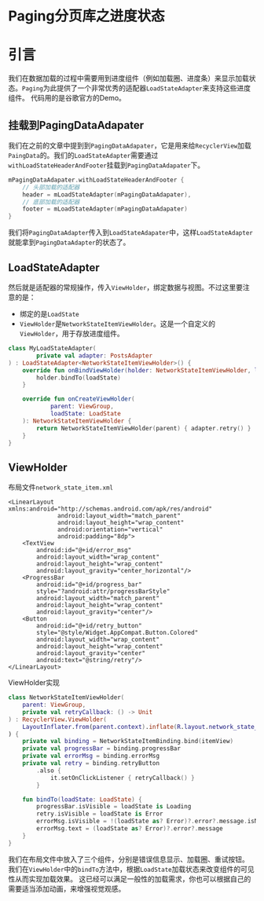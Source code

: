 # Paging分页库之进度状态

# 引言
我们在数据加载的过程中需要用到进度组件（例如加载圈、进度条）来显示加载状态。`Paging`为此提供了一个非常优秀的适配器`LoadStateAdapter`来支持这些进度组件。
代码用的是谷歌官方的Demo。

## 挂载到PagingDataAdapater
我们在之前的文章中提到到`PagingDataAdapater`，它是用来给`RecyclerView`加载`PaingData`的。我们的`LoadStateAdapter`需要通过`withLoadStateHeaderAndFooter`挂载到`PagingDataAdapater`下。

```kotlin
mPagingDataAdapater.withLoadStateHeaderAndFooter {
    // 头部加载的适配器
    header = mLoadStateAdapter(mPagingDataAdapater),
    // 底部加载的适配器
    footer = mLoadStateAdapter(mPagingDataAdapater)
}
```
我们将`PagingDataAdapter`传入到`LoadStateAdapater`中，这样`LoadStateAdapter`就能拿到`PagingDataAdapter`的状态了。

## LoadStateAdapter
然后就是适配器的常规操作，传入`ViewHolder`，绑定数据与视图。不过这里要注意的是：
* 绑定的是`LoadState`
* `ViewHolder`是`NetworkStateItemViewHolder`。这是一个自定义的`ViewHolder`，用于存放进度组件。

```kotlin
class MyLoadStateAdapter(
        private val adapter: PostsAdapter
) : LoadStateAdapter<NetworkStateItemViewHolder>() {
    override fun onBindViewHolder(holder: NetworkStateItemViewHolder, loadState: LoadState) {
        holder.bindTo(loadState)
    }

    override fun onCreateViewHolder(
            parent: ViewGroup,
            loadState: LoadState
    ): NetworkStateItemViewHolder {
        return NetworkStateItemViewHolder(parent) { adapter.retry() }
    }
}
```

## ViewHolder
布局文件`network_state_item.xml`
```
<LinearLayout xmlns:android="http://schemas.android.com/apk/res/android"
              android:layout_width="match_parent"
              android:layout_height="wrap_content"
              android:orientation="vertical"
              android:padding="8dp">
    <TextView
        android:id="@+id/error_msg"
        android:layout_width="wrap_content"
        android:layout_height="wrap_content"
        android:layout_gravity="center_horizontal"/>
    <ProgressBar
        android:id="@+id/progress_bar"
        style="?android:attr/progressBarStyle"
        android:layout_width="match_parent"
        android:layout_height="wrap_content"
        android:layout_gravity="center"/>
    <Button
        android:id="@+id/retry_button"
        style="@style/Widget.AppCompat.Button.Colored"
        android:layout_width="wrap_content"
        android:layout_height="wrap_content"
        android:layout_gravity="center"
        android:text="@string/retry"/>
</LinearLayout>
```

ViewHolder实现
```kotlin
class NetworkStateItemViewHolder(
    parent: ViewGroup,
    private val retryCallback: () -> Unit
) : RecyclerView.ViewHolder(
    LayoutInflater.from(parent.context).inflate(R.layout.network_state_item, parent, false)
) {
    private val binding = NetworkStateItemBinding.bind(itemView)
    private val progressBar = binding.progressBar
    private val errorMsg = binding.errorMsg
    private val retry = binding.retryButton
        .also {
            it.setOnClickListener { retryCallback() }
        }

    fun bindTo(loadState: LoadState) {
        progressBar.isVisible = loadState is Loading
        retry.isVisible = loadState is Error
        errorMsg.isVisible = !(loadState as? Error)?.error?.message.isNullOrBlank()
        errorMsg.text = (loadState as? Error)?.error?.message
    }
}
```
我们在布局文件中放入了三个组件，分别是错误信息显示、加载圈、重试按钮。
我们在`ViewHolder`中的`bindTo`方法中，根据`LoadState`加载状态来改变组件的可见性从而实现加载效果。
这已经可以满足一般性的加载需求，你也可以根据自己的需要适当添加动画，来增强视觉观感。
